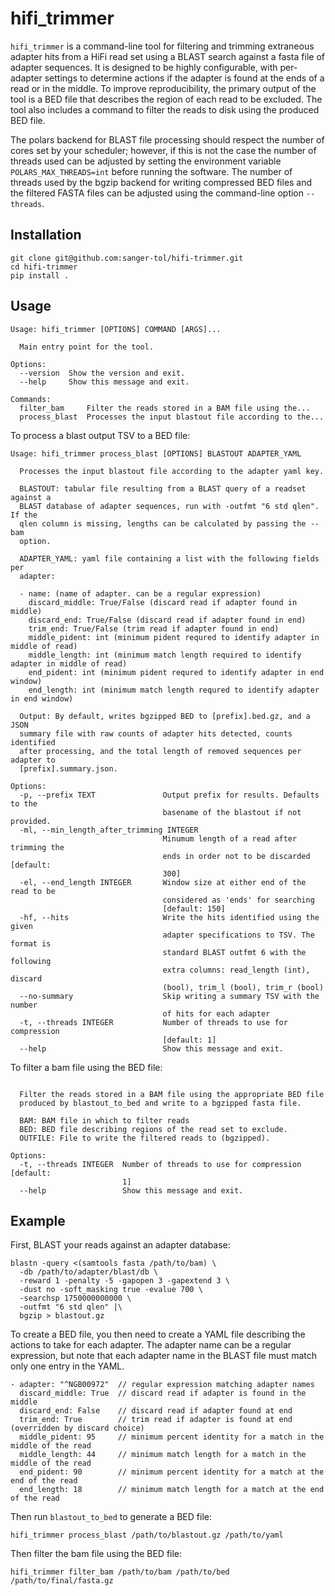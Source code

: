 # hifi_trimmer

`hifi_trimmer` is a command-line tool for filtering and trimming extraneous adapter hits 
from a HiFi read set using a BLAST search against a fasta file of adapter sequences. It is 
designed to be highly configurable, with per-adapter settings to determine actions if 
the adapter is found at the ends of a read or in the middle. To improve reproducibility,
the primary output of the tool is a BED file that describes the region of each read to be
excluded. The tool also includes a command to filter the reads to disk using the produced
BED file.

The polars backend for BLAST file processing should respect the number of cores set 
by your scheduler; however, if this is not the case the number of threads used can be
adjusted by setting the environment variable `POLARS_MAX_THREADS=int` before running the
software. The number of threads used by the  bgzip backend for writing compressed 
BED files and the filtered FASTA files can be adjusted using the command-line option
`--threads`.

## Installation

```
git clone git@github.com:sanger-tol/hifi-trimmer.git
cd hifi-trimmer
pip install .
```

## Usage

```
Usage: hifi_trimmer [OPTIONS] COMMAND [ARGS]...

  Main entry point for the tool.

Options:
  --version  Show the version and exit.
  --help     Show this message and exit.

Commands:
  filter_bam     Filter the reads stored in a BAM file using the...
  process_blast  Processes the input blastout file according to the...
```

To process a blast output TSV to a BED file:

```
Usage: hifi_trimmer process_blast [OPTIONS] BLASTOUT ADAPTER_YAML

  Processes the input blastout file according to the adapter yaml key.

  BLASTOUT: tabular file resulting from a BLAST query of a readset against a
  BLAST database of adapter sequences, run with -outfmt "6 std qlen". If the
  qlen column is missing, lengths can be calculated by passing the --bam
  option.

  ADAPTER_YAML: yaml file containing a list with the following fields per
  adapter:

  - name: (name of adapter. can be a regular expression)
    discard_middle: True/False (discard read if adapter found in middle)
    discard_end: True/False (discard read if adapter found in end)
    trim_end: True/False (trim read if adapter found in end)
    middle_pident: int (minimum pident requred to identify adapter in middle of read)
    middle_length: int (minimum match length required to identify adapter in middle of read)
    end_pident: int (minimum pident requred to identify adapter in end window)
    end_length: int (minimum match length requred to identify adapter in end window)

  Output: By default, writes bgzipped BED to [prefix].bed.gz, and a JSON
  summary file with raw counts of adapter hits detected, counts identified
  after processing, and the total length of removed sequences per adapter to
  [prefix].summary.json.

Options:
  -p, --prefix TEXT               Output prefix for results. Defaults to the
                                  basename of the blastout if not provided.
  -ml, --min_length_after_trimming INTEGER
                                  Minumum length of a read after trimming the
                                  ends in order not to be discarded  [default:
                                  300]
  -el, --end_length INTEGER       Window size at either end of the read to be
                                  considered as 'ends' for searching
                                  [default: 150]
  -hf, --hits                     Write the hits identified using the given
                                  adapter specifications to TSV. The format is
                                  standard BLAST outfmt 6 with the following
                                  extra columns: read_length (int), discard
                                  (bool), trim_l (bool), trim_r (bool)
  --no-summary                    Skip writing a summary TSV with the number
                                  of hits for each adapter
  -t, --threads INTEGER           Number of threads to use for compression
                                  [default: 1]
  --help                          Show this message and exit.
```

To filter a bam file using the BED file:

```

  Filter the reads stored in a BAM file using the appropriate BED file
  produced by blastout_to_bed and write to a bgzipped fasta file.

  BAM: BAM file in which to filter reads
  BED: BED file describing regions of the read set to exclude.
  OUTFILE: File to write the filtered reads to (bgzipped).

Options:
  -t, --threads INTEGER  Number of threads to use for compression  [default:
                         1]
  --help                 Show this message and exit.
```

## Example

First, BLAST your reads against an adapter database:

```
blastn -query <(samtools fasta /path/to/bam) \
  -db /path/to/adapter/blast/db \
  -reward 1 -penalty -5 -gapopen 3 -gapextend 3 \
  -dust no -soft_masking true -evalue 700 \
  -searchsp 1750000000000 \
  -outfmt "6 std qlen" |\
  bgzip > blastout.gz
```

To create a BED file, you then need to create a YAML file describing the actions to take for each adapter. The adapter name
can be a regular expression, but note that each adapter name in the BLAST file must match only one entry in
the YAML.

```
- adapter: "^NGB00972"  // regular expression matching adapter names
  discard_middle: True  // discard read if adapter is found in the middle
  discard_end: False    // discard read if adapter found at end
  trim_end: True        // trim read if adapter is found at end (overridden by discard choice)
  middle_pident: 95     // minimum percent identity for a match in the middle of the read
  middle_length: 44     // minimum match length for a match in the middle of the read
  end_pident: 90        // minimum percent identity for a match at the end of the read
  end_length: 18        // minimum match length for a match at the end of the read
```

Then run `blastout_to_bed` to generate a BED file:

```
hifi_trimmer process_blast /path/to/blastout.gz /path/to/yaml
```

Then filter the bam file using the BED file: 

```
hifi_trimmer filter_bam /path/to/bam /path/to/bed /path/to/final/fasta.gz
```
